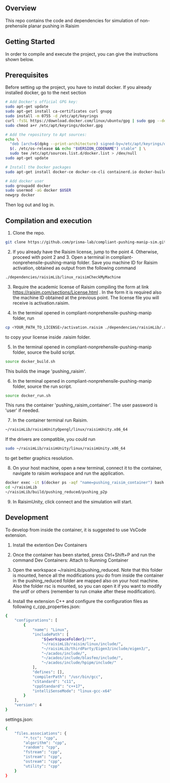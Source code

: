 <!-- GETTING STARTED -->
## Overview
This repo contains the code and dependencies for simulation of non-prehensile planar pushing in Raisim


## Getting Started

In order to compile and execute the project, you can give the instructions shown below.


## Prerequisites
Before setting up the project, you have to install docker. If you already installed docker, go to the next section
```sh
# Add Docker's official GPG key:
sudo apt-get update
sudo apt-get install ca-certificates curl gnupg
sudo install -m 0755 -d /etc/apt/keyrings
curl -fsSL https://download.docker.com/linux/ubuntu/gpg | sudo gpg --dearmor -o /etc/apt/keyrings/docker.gpg
sudo chmod a+r /etc/apt/keyrings/docker.gpg

# Add the repository to Apt sources:
echo \
  "deb [arch=$(dpkg --print-architecture) signed-by=/etc/apt/keyrings/docker.gpg] https://download.docker.com/linux/ubuntu \
  $(. /etc/os-release && echo "$VERSION_CODENAME") stable" | \
  sudo tee /etc/apt/sources.list.d/docker.list > /dev/null
sudo apt-get update

# Install the Docker packages
sudo apt-get install docker-ce docker-ce-cli containerd.io docker-buildx-plugin docker-compose-plugin

# Add docker user
sudo groupadd docker
sudo usermod -aG docker $USER
newgrp docker
```
Then log out and log in.


## Compilation and execution

1. Clone the repo.
```sh
git clone https://github.com/prisma-lab/compliant-pushing-manip-sim.git
```

2. If you already have the Raisim license, jump to the point 4. Otherwise, proceed with point 2 and 3. 
Open a terminal in compliant-nonprehensile-pushing-manip folder. Save you machine ID for Raisim activation, obtained as output from the following command
```sh
./dependencies/raisimLib/linux_raisimCheckMyMachine
```

3. Require the academic license of Raisim compiling the form at link https://raisim.com/sections/License.html . In the form it is required also the machine ID obtained at the previous point. The license file you will receive is activation.raisim.

4. In the terminal opened in compliant-nonprehensile-pushing-manip folder, run
```sh
cp <YOUR_PATH_TO_LICENSE>/activation.raisim ./dependencies/raisimLib/.raisim/
```
to copy your license inside .raisim folder.


5. In the terminal opened in compliant-nonprehensile-pushing-manip folder, source the build script.
```sh
source docker_build.sh
```
This builds the image 'pushing_raisim'.

6. In the terminal opened in compliant-nonprehensile-pushing-manip folder, source the run script.
```sh
source docker_run.sh
```
This runs the container 'pushing_raisim_container'. The user password is 'user' if needed.

7. In the container terminal run Raisim.
```sh
~/raisimLib/raisimUnityOpengl/linux/raisimUnity.x86_64

```
If the drivers are compatible, you could run 
```sh
sudo ~/raisimLib/raisimUnity/linux/raisimUnity.x86_64

```
to get better graphics resolution.

8. On your host machine, open a new terminal, connect it to the container, navigate to raisim workspace and run the application.
```sh
docker exec -it $(docker ps -aqf "name=pushing_raisim_container") bash 
cd ~/raisimLib
~/raisimLib/build/pushing_reduced/pushing_p2p
```

9. In RaisimUnity, click connect and the simulation will start.


## Development
To develop from inside the container, it is suggested to use VsCode extension.

1. Install the extention Dev Containers

2. Once the container has been started, press Ctrl+Shift+P and run the command Dev Containers: Attach to Running Container

3. Open the workspace ~/raisimLib/pushing_reduced. Note that this folder is mounted, hence all the modifications you do from inside the container in the pushing_reduced folder are mapped also on your host machine. Also the folder rsc is mounted, so you can open it if you want to modify the urdf or others (remember to run cmake after these modification).

4. Install the extension C++ and configure the configuration files as following c_cpp_properties.json:
```sh
{
    "configurations": [
        {
            "name": "Linux",
            "includePath": [
                "${workspaceFolder}/**",
                "~/raisimLib/raisim/linux/include/",
                "~/raisimLib/thirdParty/Eigen3/include/eigen3/",
                "~/acados/include/",
                "~/acados/include/blasfeo/include/",
                "~/acados/include/hpipm/include/"
            ],
            "defines": [],
            "compilerPath": "/usr/bin/gcc",
            "cStandard": "c11",
            "cppStandard": "c++17",
            "intelliSenseMode": "linux-gcc-x64"
        }
    ],
    "version": 4
}
```
settings.json:
```sh
{
    "files.associations": {
        "*.tcc": "cpp",
        "algorithm": "cpp",
        "random": "cpp",
        "fstream": "cpp",
        "istream": "cpp",
        "ostream": "cpp",
        "utility": "cpp"
    }
}
```


   
   
   
   
   
   
   
   
   
   
   
   
   
   
   

